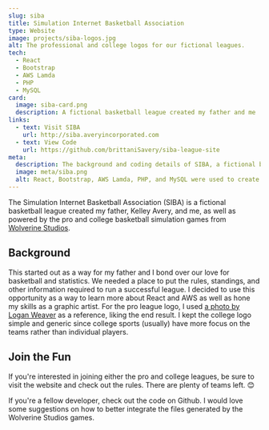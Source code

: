 ```yaml
---
slug: siba
title: Simulation Internet Basketball Association
type: Website
image: projects/siba-logos.jpg
alt: The professional and college logos for our fictional leagues.
tech:
  - React
  - Bootstrap
  - AWS Lamda
  - PHP
  - MySQL
card:
  image: siba-card.png
  description: A fictional basketball league created my father and me
links:
  - text: Visit SIBA
    url: http://siba.averyincorporated.com
  - text: View Code
    url: https://github.com/brittaniSavery/siba-league-site
meta:
  description: The background and coding details of SIBA, a fictional basketball league created by the father-daughter team of Kelley and Brittani Avery.
  image: meta/siba.png
  alt: React, Bootstrap, AWS Lamda, PHP, and MySQL were used to create SIBA
---
```


The Simulation Internet Basketball Association (SIBA) is a fictional basketball league created my father, Kelley Avery, and me, as well as powered by the pro and college basketball simulation games from [Wolverine Studios](https://www.wolverinestudios.com/).

## Background

This started out as a way for my father and I bond over our love for basketball and statistics. We needed a place to put the rules, standings, and other information required to run a successful league. I decided to use this opportunity as a way to learn more about React and AWS as well as hone my skills as a graphic artist. For the pro league logo, I used [a photo by Logan Weaver](https://unsplash.com/photos/Iil35il081Y) as a reference, liking the end result. I kept the college logo simple and generic since college sports (usually) have more focus on the teams rather than individual players.

## Join the Fun

If you're interested in joining either the pro and college leagues, be sure to visit the website and check out the rules. There are plenty of teams left. 😊

If you're a fellow developer, check out the code on Github. I would love some suggestions on how to better integrate the files generated by the Wolverine Studios games.
